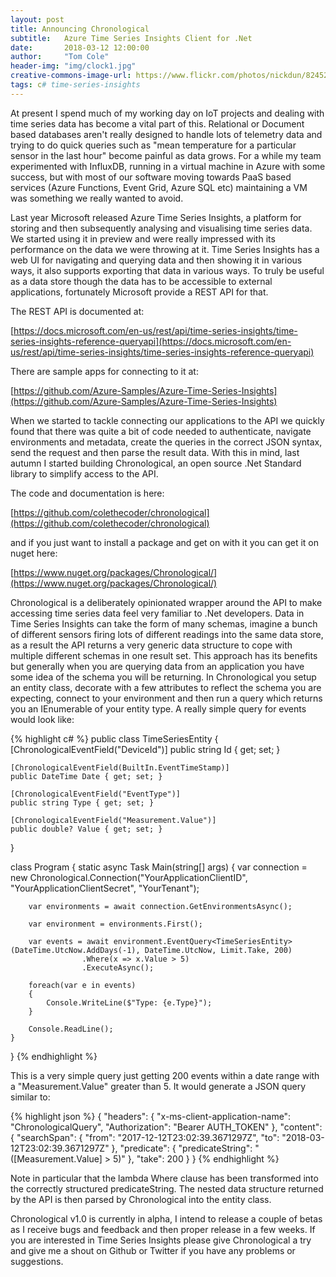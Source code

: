 ```yaml
---
layout: post
title: Announcing Chronological
subtitle:   Azure Time Series Insights Client for .Net
date:       2018-03-12 12:00:00
author:     "Tom Cole"
header-img: "img/clock1.jpg"
creative-commons-image-url: https://www.flickr.com/photos/nickdun/8245237743
tags: c# time-series-insights
---
```


At present I spend much of my working day on IoT projects and dealing with time series data has become a vital part of this. Relational or Document based databases aren't really designed to handle lots of telemetry data and trying to do quick queries such as "mean temperature for a particular sensor in the last hour" become painful as data grows. For a while my team experimented with InfluxDB, running in a virtual machine in Azure with some success, but with most of our software moving towards PaaS based services (Azure Functions, Event Grid, Azure SQL etc) maintaining a VM was something we really wanted to avoid. 

Last year Microsoft released Azure Time Series Insights, a platform for storing and then subsequently analysing and visualising time series data. We started using it in preview and were really impressed with its performance on the data we were throwing at it. Time Series Insights has a web UI for navigating and querying data and then showing it in various ways, it also supports exporting that data in various ways. To truly be useful as a data store though the data has to be accessible to external applications, fortunately Microsoft provide a REST API for that.

The REST API is documented at: 

[https://docs.microsoft.com/en-us/rest/api/time-series-insights/time-series-insights-reference-queryapi](https://docs.microsoft.com/en-us/rest/api/time-series-insights/time-series-insights-reference-queryapi)

There are sample apps for connecting to it at:

[https://github.com/Azure-Samples/Azure-Time-Series-Insights](https://github.com/Azure-Samples/Azure-Time-Series-Insights)

When we started to tackle connecting our applications to the API we quickly found that there was quite a bit of code needed to authenticate, navigate environments and metadata, create the queries in the correct JSON syntax, send the request and then parse the result data. With this in mind, last autumn I started building Chronological, an open source .Net Standard library to simplify access to the API.

The code and documentation is here:

[https://github.com/colethecoder/chronological](https://github.com/colethecoder/chronological)

and if you just want to install a package and get on with it you can get it on nuget here:

[https://www.nuget.org/packages/Chronological/](https://www.nuget.org/packages/Chronological/)

Chronological is a deliberately opinionated wrapper around the API to make accessing time series data feel very familiar to .Net developers. Data in Time Series Insights can take the form of many schemas, imagine a bunch of different sensors firing lots of different readings into the same data store, as a result the API returns a very generic data structure to cope with multiple different schemas in one result set. This approach has its benefits but generally when you are querying data from an application you have some idea of the schema you will be returning. In Chronological you setup an entity class, decorate with a few attributes to reflect the schema you are expecting, connect to your environment and then run a query which returns you an IEnumerable of your entity type. A really simple query for events would look like:

{% highlight c# %}
public class TimeSeriesEntity
{
    [ChronologicalEventField("DeviceId")]
    public string Id { get; set; }

    [ChronologicalEventField(BuiltIn.EventTimeStamp)]
    public DateTime Date { get; set; }

    [ChronologicalEventField("EventType")]
    public string Type { get; set; }

    [ChronologicalEventField("Measurement.Value")]
    public double? Value { get; set; }
}

class Program
{
    static async Task Main(string[] args)
    {
        var connection = new Chronological.Connection("YourApplicationClientID",
                        "YourApplicationClientSecret", "YourTenant");

        var environments = await connection.GetEnvironmentsAsync();

        var environment = environments.First();

        var events = await environment.EventQuery<TimeSeriesEntity>(DateTime.UtcNow.AddDays(-1), DateTime.UtcNow, Limit.Take, 200)
                    .Where(x => x.Value > 5)
                    .ExecuteAsync();

        foreach(var e in events)
        {
            Console.WriteLine($"Type: {e.Type}");            
        }

        Console.ReadLine();
    }
}
{% endhighlight %}

This is a very simple query just getting 200 events within a date range with a "Measurement.Value" greater than 5. It would generate a JSON query similar to:

{% highlight json %}
{
  "headers": {
    "x-ms-client-application-name": "ChronologicalQuery",
    "Authorization": "Bearer AUTH_TOKEN"
  },
  "content": {
    "searchSpan": {
      "from": "2017-12-12T23:02:39.3671297Z",
      "to": "2018-03-12T23:02:39.3671297Z"
    },
    "predicate": {
      "predicateString": "([Measurement.Value] > 5)"
    },
    "take": 200
  }
}
{% endhighlight %}

Note in particular that the lambda Where clause has been transformed into the correctly structured predicateString. The nested data structure returned by the API is then parsed by Chronological into the entity class.

Chronological v1.0 is currently in alpha, I intend to release a couple of betas as I receive bugs and feedback and then proper release in a few weeks. If you are interested in Time Series Insights please give Chronological a try and give me a shout on Github or Twitter if you have any problems or suggestions.
